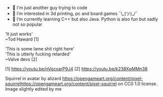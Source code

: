 - 👋 I'm just another guy trying to code
- 👀 I’m interested in 3d printing, pc and board games ¯\\\_(ツ)\_/¯
- 🌱 I’m currently learning C++ but also Java. Python is also fun but sadly not so popular

'It just works'  
	~Tod Haward [1]  

'This is some lame shit right here'  
'This is utterly fucking retarded'  
	~Valve devs [2]  
	
	
	
[1] https://youtu.be/nVqcxarP9J4 
[2] https://youtu.be/k238XpMMn38

Squirrel in avatar by alizard https://opengameart.org/content/pixel-squirrelhttps://opengameart.org/content/pixel-squirrel on CC0 1.0 license.
Image slightly edited by me 

<!---
Temoli/Temoli is a ✨ special ✨ repository because its `README.md` (this file) appears on your GitHub profile.
You can click the Preview link to take a look at your changes.
--->
